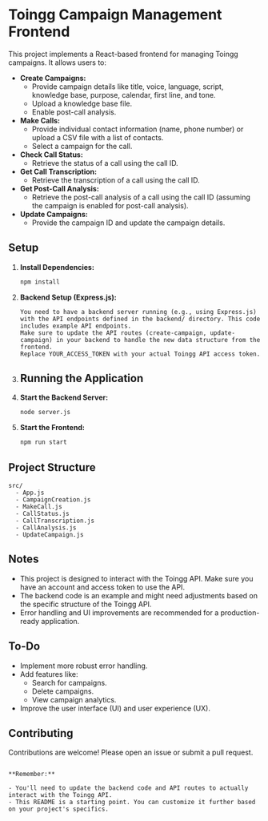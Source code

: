 # Toingg Campaign Management Frontend

This project implements a React-based frontend for managing Toingg campaigns. It allows users to:

- **Create Campaigns:** 
    - Provide campaign details like title, voice, language, script, knowledge base, purpose, calendar, first line, and tone.
    - Upload a knowledge base file.
    - Enable post-call analysis.
- **Make Calls:**
    - Provide individual contact information (name, phone number) or upload a CSV file with a list of contacts.
    - Select a campaign for the call.
- **Check Call Status:**
    - Retrieve the status of a call using the call ID.
- **Get Call Transcription:**
    - Retrieve the transcription of a call using the call ID.
- **Get Post-Call Analysis:**
    - Retrieve the post-call analysis of a call using the call ID (assuming the campaign is enabled for post-call analysis).
- **Update Campaigns:**
    - Provide the campaign ID and update the campaign details.


## Setup

1. **Install Dependencies:**
   ```bash
   npm install
   ```
2. **Backend Setup (Express.js):**
    ```
    You need to have a backend server running (e.g., using Express.js) with the API endpoints defined in the backend/ directory. This code includes example API endpoints.
    Make sure to update the API routes (create-campaign, update-campaign) in your backend to handle the new data structure from the frontend.
    Replace YOUR_ACCESS_TOKEN with your actual Toingg API access token.
    ```
3. ## Running the Application

1. **Start the Backend Server:**
   ```bash
   node server.js
   ```

2. **Start the Frontend:**
   ```bash
   npm run start 
   ```

## Project Structure

```
src/
  - App.js
  - CampaignCreation.js
  - MakeCall.js
  - CallStatus.js
  - CallTranscription.js
  - CallAnalysis.js
  - UpdateCampaign.js
```

## Notes

- This project is designed to interact with the Toingg API. Make sure you have an account and access token to use the API.
- The backend code is an example and might need adjustments based on the specific structure of the Toingg API. 
- Error handling and UI improvements are recommended for a production-ready application.

## To-Do

- Implement more robust error handling.
- Add features like:
    - Search for campaigns.
    - Delete campaigns.
    - View campaign analytics.
- Improve the user interface (UI) and user experience (UX).

## Contributing

Contributions are welcome! Please open an issue or submit a pull request.
```

**Remember:**

- You'll need to update the backend code and API routes to actually interact with the Toingg API. 
- This README is a starting point. You can customize it further based on your project's specifics.